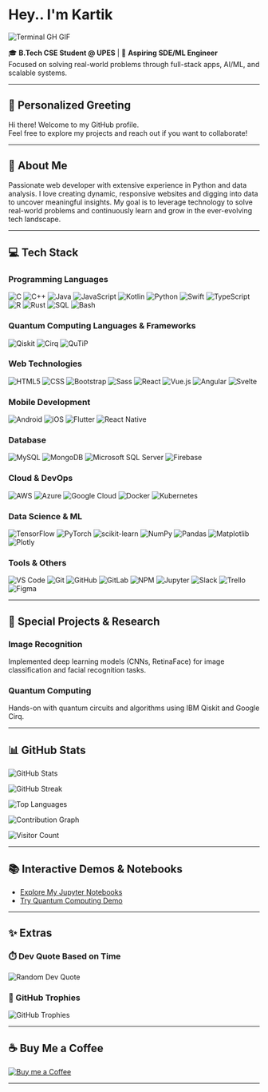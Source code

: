 # Hey.. I'm Kartik

![Terminal GH GIF](https://raw.githubusercontent.com/kartikkkdua/kartikkkdua/main/termina-gh.gif)

🎓 **B.Tech CSE Student @ UPES** | 💼 **Aspiring SDE/ML Engineer**  
Focused on solving real-world problems through full-stack apps, AI/ML, and scalable systems.

---

## 👋 Personalized Greeting

Hi there! Welcome to my GitHub profile.  
Feel free to explore my projects and reach out if you want to collaborate!

---

## 🚀 About Me
Passionate web developer with extensive experience in Python and data analysis. I love creating dynamic, responsive websites and digging into data to uncover meaningful insights. My goal is to leverage technology to solve real-world problems and continuously learn and grow in the ever-evolving tech landscape.

---

## 💻 Tech Stack

### Programming Languages
![C](https://img.shields.io/badge/c-%2300599C.svg?style=for-the-badge&logo=c&logoColor=white)
![C++](https://img.shields.io/badge/c++-%2300599C.svg?style=for-the-badge&logo=c%2B%2B&logoColor=white)
![Java](https://img.shields.io/badge/java-%23ED8B00.svg?style=for-the-badge&logo=java&logoColor=white)
![JavaScript](https://img.shields.io/badge/javascript-%23323330.svg?style=for-the-badge&logo=javascript&logoColor=%23F7DF1E)
![Kotlin](https://img.shields.io/badge/kotlin-%237F52FF.svg?style=for-the-badge&logo=kotlin&logoColor=white)
![Python](https://img.shields.io/badge/python-3670A0?style=for-the-badge&logo=python&logoColor=ffdd54)
![Swift](https://img.shields.io/badge/swift-F54A2A.svg?style=for-the-badge&logo=swift&logoColor=white)
![TypeScript](https://img.shields.io/badge/typescript-%23007ACC.svg?style=for-the-badge&logo=typescript&logoColor=white)
![R](https://img.shields.io/badge/R-%23276DC3.svg?style=for-the-badge&logo=r&logoColor=white)
![Rust](https://img.shields.io/badge/rust-%23000000.svg?style=for-the-badge&logo=rust&logoColor=white)
![SQL](https://img.shields.io/badge/SQL-%23007ACC.svg?style=for-the-badge&logo=mysql&logoColor=white)
![Bash](https://img.shields.io/badge/bash-%2304AA6D.svg?style=for-the-badge&logo=gnu-bash&logoColor=white)

### Quantum Computing Languages & Frameworks
![Qiskit](https://img.shields.io/badge/Qiskit-315798?style=for-the-badge&logo=ibm&logoColor=white)
![Cirq](https://img.shields.io/badge/Cirq-4285F4?style=for-the-badge&logo=google&logoColor=white)
![QuTiP](https://img.shields.io/badge/QuTiP-0096D6?style=for-the-badge&logo=python&logoColor=white)

### Web Technologies
![HTML5](https://img.shields.io/badge/html5-%23E34F26.svg?style=for-the-badge&logo=html5&logoColor=white)
![CSS](https://img.shields.io/badge/CSS-239120?style=for-the-badge&logo=css3&logoColor=white)
![Bootstrap](https://img.shields.io/badge/bootstrap-563D7C?style=for-the-badge&logo=bootstrap&logoColor=white)
![Sass](https://img.shields.io/badge/Sass-CC6699?style=for-the-badge&logo=sass&logoColor=white)
![React](https://img.shields.io/badge/react-%2320232a.svg?style=for-the-badge&logo=react&logoColor=%2361DAFB)
![Vue.js](https://img.shields.io/badge/vue.js-%234FC08D.svg?style=for-the-badge&logo=vue-dot-js&logoColor=white)
![Angular](https://img.shields.io/badge/angular-%23DD0031.svg?style=for-the-badge&logo=angular&logoColor=white)
![Svelte](https://img.shields.io/badge/svelte-%23FF3E00.svg?style=for-the-badge&logo=svelte&logoColor=white)

### Mobile Development
![Android](https://img.shields.io/badge/android-%23096CFF.svg?style=for-the-badge&logo=android&logoColor=white)
![iOS](https://img.shields.io/badge/ios-%23000000.svg?style=for-the-badge&logo=ios&logoColor=white)
![Flutter](https://img.shields.io/badge/flutter-%2302569B.svg?style=for-the-badge&logo=flutter&logoColor=white)
![React Native](https://img.shields.io/badge/react_native-%2320232a.svg?style=for-the-badge&logo=react&logoColor=%2361DAFB)

### Database
![MySQL](https://img.shields.io/badge/mysql-%234479A1.svg?style=for-the-badge&logo=mysql&logoColor=white)
![MongoDB](https://img.shields.io/badge/mongodb-%234ea94b.svg?style=for-the-badge&logo=mongodb&logoColor=white)
![Microsoft SQL Server](https://img.shields.io/badge/microsoftsqlserver-%23CC2927.svg?style=for-the-badge&logo=microsoft%20sql%20server&logoColor=white)
![Firebase](https://img.shields.io/badge/firebase-%23039BE5.svg?style=for-the-badge&logo=firebase)

### Cloud & DevOps
![AWS](https://img.shields.io/badge/aws-%23FF9900.svg?style=for-the-badge&logo=amazon-aws&logoColor=white)
![Azure](https://img.shields.io/badge/azure-%230072C6.svg?style=for-the-badge&logo=azure-devops&logoColor=white)
![Google Cloud](https://img.shields.io/badge/googlecloud-%234285F4.svg?style=for-the-badge&logo=google-cloud&logoColor=white)
![Docker](https://img.shields.io/badge/docker-%230db7ed.svg?style=for-the-badge&logo=docker&logoColor=white)
![Kubernetes](https://img.shields.io/badge/kubernetes-%23326ce5.svg?style=for-the-badge&logo=kubernetes&logoColor=white)

### Data Science & ML
![TensorFlow](https://img.shields.io/badge/tensorflow-%23FF6F00.svg?style=for-the-badge&logo=tensorflow&logoColor=white)
![PyTorch](https://img.shields.io/badge/pytorch-%23EE4C2C.svg?style=for-the-badge&logo=pytorch&logoColor=white)
![scikit-learn](https://img.shields.io/badge/scikit--learn-%23F7931E.svg?style=for-the-badge&logo=scikit-learn&logoColor=white)
![NumPy](https://img.shields.io/badge/numpy-%23013243.svg?style=for-the-badge&logo=numpy&logoColor=white)
![Pandas](https://img.shields.io/badge/pandas-%23150458.svg?style=for-the-badge&logo=pandas&logoColor=white)
![Matplotlib](https://img.shields.io/badge/matplotlib-%23ffffff.svg?style=for-the-badge&logo=matplotlib&logoColor=black)
![Plotly](https://img.shields.io/badge/plotly-%233F4F75.svg?style=for-the-badge&logo=plotly&logoColor=white)

### Tools & Others
![VS Code](https://img.shields.io/badge/visualstudiocode-%23007ACC.svg?style=for-the-badge&logo=visual-studio-code&logoColor=white)
![Git](https://img.shields.io/badge/git-%23F05032.svg?style=for-the-badge&logo=git&logoColor=white)
![GitHub](https://img.shields.io/badge/github-%23121011.svg?style=for-the-badge&logo=github&logoColor=white)
![GitLab](https://img.shields.io/badge/gitlab-%23181717.svg?style=for-the-badge&logo=gitlab&logoColor=white)
![NPM](https://img.shields.io/badge/npm-%23CB3837.svg?style=for-the-badge&logo=npm&logoColor=white)
![Jupyter](https://img.shields.io/badge/jupyter-%23F37626.svg?style=for-the-badge&logo=jupyter&logoColor=white)
![Slack](https://img.shields.io/badge/slack-%234A154B.svg?style=for-the-badge&logo=slack&logoColor=white)
![Trello](https://img.shields.io/badge/trello-%23026AA7.svg?style=for-the-badge&logo=trello&logoColor=white)
![Figma](https://img.shields.io/badge/figma-%23F24E1E.svg?style=for-the-badge&logo=figma&logoColor=white)

---

## 🔬 Special Projects & Research

### Image Recognition  
Implemented deep learning models (CNNs, RetinaFace) for image classification and facial recognition tasks.

### Quantum Computing  
Hands-on with quantum circuits and algorithms using IBM Qiskit and Google Cirq.

---

## 📊 GitHub Stats

![GitHub Stats](https://github-readme-stats.vercel.app/api?username=kartikkkdua&theme=dark&hide_border=false&include_all_commits=true&count_private=true)

![GitHub Streak](https://github-readme-streak-stats.herokuapp.com/?user=kartikkkdua&theme=dark&hide_border=false)

![Top Languages](https://github-readme-stats.vercel.app/api/top-langs/?username=kartikkkdua&theme=dark&hide_border=false&include_all_commits=true&count_private=true&layout=compact)

![Contribution Graph](https://github-readme-activity-graph.vercel.app/graph?username=kartikkkdua&theme=github-dark)

![Visitor Count](https://komarev.com/ghpvc/?username=kartikkkdua&color=blue)

---

## 📚 Interactive Demos & Notebooks

- [Explore My Jupyter Notebooks](https://nbviewer.org/github/kartikkkdua)
- [Try Quantum Computing Demo](https://quantum-computing.ibm.com/)

---

## ✨ Extras

### ⏱️ Dev Quote Based on Time  
![Random Dev Quote](https://quotes-github-readme.vercel.app/api?type=horizontal&theme=tokyonight)

### 🧩 GitHub Trophies  
![GitHub Trophies](https://github-profile-trophy.vercel.app/?username=kartikkkdua&theme=darkhub&margin-w=10&row=2&column=3)

---

## ☕ Buy Me a Coffee

[![Buy me a Coffee](https://redwood-labs.s3.amazonaws.com/showpage/static/marketing/images/logos/buy-me-a-coffee.png)](https://razorpay.me/@kartikkkdua)

---
